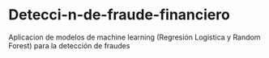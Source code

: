 # Detecci-n-de-fraude-financiero
 Aplicacion de modelos de machine learning (Regresión Logística y Random Forest) para la detección de fraudes
